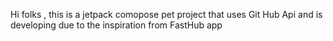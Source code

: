 Hi folks , this is a jetpack comopose pet project that uses Git Hub Api and is developing due to the inspiration from FastHub app
